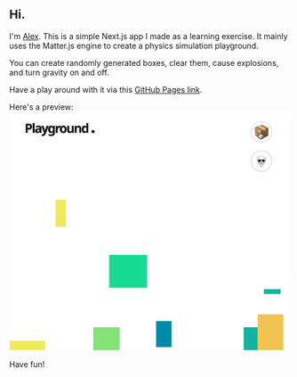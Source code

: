 ## Hi.
I'm <a href="https://www.linkedin.com/in/nirenovic/" target="_blank">Alex</a>. This is a simple Next.js app I made as a learning exercise. It mainly uses the Matter.js engine to create a physics simulation playground. 

You can create randomly generated boxes, clear them, cause explosions, and turn gravity on and off. 

Have a play around with it via this <a href="https://nirenovic.github.io/playground/" target="_blank">GitHub Pages link</a>.

Here's a preview: <br>
![GIF preview of app](pg60fps.gif)

Have fun!
